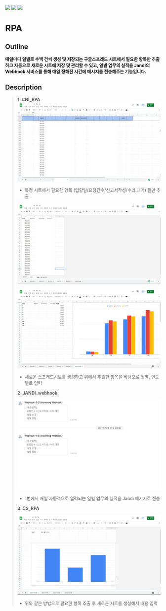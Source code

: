 <img src="https://img.shields.io/badge/Python-3776AB?style=flat&logo=Python&logoColor=white"/> <img src="https://img.shields.io/badge/Google Drive-4285F4?style=flat&logo=Google Drive&logoColor=white"/> <img src="https://img.shields.io/badge/Google Sheets-34A853?style=flat&logo=Google Sheets&logoColor=white"/>

# RPA
## Outline
**매일마다 일별로 수백 건씩 생성 및 저장되는 구글스프레드 시트에서 필요한 항목만 추출하고 자동으로 새로운 시트에 저장 및 관리할 수 있고, 일별 업무의 실적을 Jandi의 Webhook 서비스를 통해 매일 정해진 시간에 메시지를 전송해주는 기능입니다.**
## Description
> **1. CNI_RPA** 
> ![main](./png/main.png)
> 
> - 특정 시트에서 필요한 항목 (입항일/요청건수/신고서작성/수리.대기) 들만 추출
>
> ![month](./png/month.png)
>
> ![year](./png/year.png)
>
> - 새로운 스프레드시트를 생성하고 위에서 추출한 항목을 바탕으로 월별, 연도별로 입력
>
> **2. JANDI_webhook**
>
> ![jandi](./png/jandi.png)
>
> - 1번에서 매일 자동적으로 입력되는 일별 업무의 실적을 Jandi 메시지로 전송
>
> **3. CS_RPA**
>
> ![cs](./png/cs.png)
>
> - 위와 같은 방법으로 필요한 항목 추출 후 새로운 시트를 생성해서 내용 입력